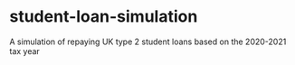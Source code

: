 # student-loan-simulation
A simulation of repaying UK type 2 student loans based on the 2020-2021 tax year
